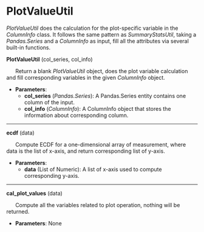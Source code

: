 PlotValueUtil
=============

*PlotValueUtil* does the calculation for the plot-specific variable in the *ColumnInfo* class. It follows the same pattern as *SummaryStatsUtil*, taking a *Pandas.Series* and a *ColumnInfo* as input, fill all the attributes via several built-in functions.


**PlotValueUtil** (col_series, col_info)

&nbsp;&nbsp;&nbsp;&nbsp;&nbsp;&nbsp;Return a blank *PlotValueUtil* object, does the plot variable calculation and fill corresponding variables in the given *ColumnInfo* object.

* **Parameters**:
    * **col_series** (*Pandas.Series*):    A Pandas.Series entity contains one column of the input.
    * **col_info** (*ColumnInfo*):  A ColumnInfo object that stores the information about corresponding column.
    
---

**ecdf** (data)

&nbsp;&nbsp;&nbsp;&nbsp;&nbsp;&nbsp;Compute ECDF for a one-dimensional array of measurement, where data is the list of x-axis, and return corresponding list of y-axis.

* **Parameters**:
    * **data** (List of Numeric): A list of x-axis used to compute corresponding y-axis.
    
---

**cal_plot_values** (data)

&nbsp;&nbsp;&nbsp;&nbsp;&nbsp;&nbsp;Compute all the variables related to plot operation, nothing will be returned.

* **Parameters**: None